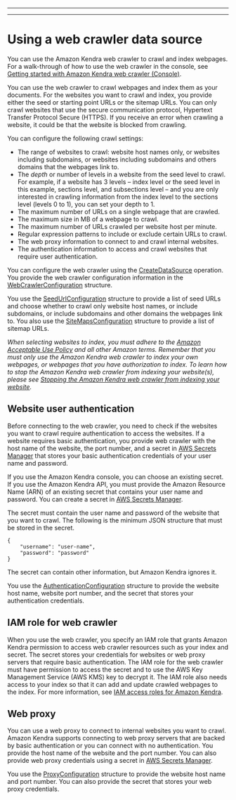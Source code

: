--------

--------

# Using a web crawler data source<a name="data-source-web-crawler"></a>

You can use the Amazon Kendra web crawler to crawl and index webpages\. For a walk\-through of how to use the web crawler in the console, see [Getting started with Amazon Kendra web crawler \(Console\)](https://docs.aws.amazon.com/kendra/latest/dg/getting-started-webcrawler.html)\.

You can use the web crawler to crawl webpages and index them as your documents\. For the websites you want to crawl and index, you provide either the seed or starting point URLs or the sitemap URLs\. You can only crawl websites that use the secure communication protocol, Hypertext Transfer Protocol Secure \(HTTPS\)\. If you receive an error when crawling a website, it could be that the website is blocked from crawling\.

You can configure the following crawl settings:
+ The range of websites to crawl: website host names only, or websites including subdomains, or websites including subdomains and others domains that the webpages link to\.
+ The *depth* or number of levels in a website from the seed level to crawl\. For example, if a website has 3 levels – index level or the seed level in this example, sections level, and subsections level – and you are only interested in crawling information from the index level to the sections level \(levels 0 to 1\), you can set your depth to 1\.
+ The maximum number of URLs on a single webpage that are crawled\.
+ The maximum size in MB of a webpage to crawl\.
+ The maximum number of URLs crawled per website host per minute\.
+ Regular expression patterns to include or exclude certain URLs to crawl\.
+ The web proxy information to connect to and crawl internal websites\.
+ The authentication information to access and crawl websites that require user authentication\.

You can configure the web crawler using the [CreateDataSource](https://docs.aws.amazon.com/kendra/latest/dg/API_CreateDataSource.html) operation\. You provide the web crawler configuration information in the [WebCrawlerConfiguration](https://docs.aws.amazon.com/kendra/latest/dg/API_WebCrawlerConfiguration.html) structure\.

You use the [SeedUrlConfiguration](https://docs.aws.amazon.com/kendra/latest/dg/API_SeedUrlConfiguration.html) structure to provide a list of seed URLs and choose whether to crawl only website host names, or include subdomains, or include subdomains and other domains the webpages link to\. You also use the [SiteMapsConfiguration](https://docs.aws.amazon.com/kendra/latest/dg/API_SiteMapsConfiguration.html) structure to provide a list of sitemap URLs\.

*When selecting websites to index, you must adhere to the [Amazon Acceptable Use Policy](https://aws.amazon.com/aup/) and all other Amazon terms\. Remember that you must only use the Amazon Kendra web crawler to index your own webpages, or webpages that you have authorization to index\. To learn how to stop the Amazon Kendra web crawler from indexing your website\(s\), please see [Stopping the Amazon Kendra web crawler from indexing your website](https://docs.aws.amazon.com/kendra/latest/dg/stop-web-crawler.html)\.*

## Website user authentication<a name="website-user-auth"></a>

Before connecting to the web crawler, you need to check if the websites you want to crawl require authentication to access the websites\. If a website requires basic authentication, you provide web crawler with the host name of the website, the port number, and a secret in [AWS Secrets Manager](https://docs.aws.amazon.com/secretsmanager/latest/userguide/intro.html) that stores your basic authentication credentials of your user name and password\.

If you use the Amazon Kendra console, you can choose an existing secret\. If you use the Amazon Kendra API, you must provide the Amazon Resource Name \(ARN\) of an existing secret that contains your user name and password\. You can create a secret in [AWS Secrets Manager](https://docs.aws.amazon.com/secretsmanager/latest/userguide/intro.html)\.

The secret must contain the user name and password of the website that you want to crawl\. The following is the minimum JSON structure that must be stored in the secret\.

```
{
    "username": "user-name",
    "password": "password"
}
```

The secret can contain other information, but Amazon Kendra ignores it\.

You use the [AuthenticationConfiguration](https://docs.aws.amazon.com/kendra/latest/dg/API_AuthenticationConfiguration.html) structure to provide the website host name, website port number, and the secret that stores your authentication credentials\.

## IAM role for web crawler<a name="iam-role-web-crawler"></a>

When you use the web crawler, you specify an IAM role that grants Amazon Kendra permission to access web crawler resources such as your index and secret\. The secret stores your credentials for websites or web proxy servers that require basic authentication\. The IAM role for the web crawler must have permission to access the secret and to use the AWS Key Management Service \(AWS KMS\) key to decrypt it\. The IAM role also needs access to your index so that it can add and update crawled webpages to the index\. For more information, see [IAM access roles for Amazon Kendra](https://docs.aws.amazon.com/kendra/latest/dg/iam-roles.html)\.

## Web proxy<a name="web-proxy-web-crawler"></a>

You can use a web proxy to connect to internal websites you want to crawl\. Amazon Kendra supports connecting to web proxy servers that are backed by basic authentication or you can connect with no authentication\. You provide the host name of the website and the port number\. You can also provide web proxy credentials using a secret in [AWS Secrets Manager](https://docs.aws.amazon.com/secretsmanager/latest/userguide/intro.html)\.

You use the [ProxyConfiguration](https://docs.aws.amazon.com/kendra/latest/dg/API_ProxyConfiguration.html) structure to provide the website host name and port number\. You can also provide the secret that stores your web proxy credentials\.
